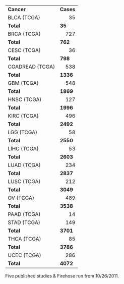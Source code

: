 <table width=150>
<tr>
<td><b>Cancer</b></th>
<td align=right><b>Cases</b></th>
</tr>

<tr>
<td class="Tips1" title="Bladder Urothelial Carcinoma">BLCA (TCGA)</td>
<td style="text-align: right;">35</td>
</tr>
<tr>
<td><b>Total</b></td>
<td><b>35</b></td>
</tr>
<tr>
<td class="Tips1" title="Breast Invasive Carcinoma">BRCA (TCGA)</td>
<td style="text-align: right;">727</td>
</tr>
<tr>
<td><b>Total</b></td>
<td><b>762</b></td>
</tr>
<tr>
<td class="Tips1" title="Cervical Squamous Cell Carcinoma">CESC (TCGA)</td>
<td style="text-align: right;">36</td>
</tr>
<tr>
<td><b>Total</b></td>
<td><b>798</b></td>
</tr>
<tr>
<td class="Tips1" title="Colon and Rectum Adenocarcinoma">COADREAD (TCGA)</td>
<td style="text-align: right;">538</td>
</tr>
<tr>
<td><b>Total</b></td>
<td><b>1336</b></td>
</tr>
<tr>
<td class="Tips1" title="Glioblastoma Multiforme">GBM (TCGA)</td>
<td style="text-align: right;">548</td>
</tr>
<tr>
<td><b>Total</b></td>
<td><b>1869</b></td>
</tr>
<tr>
<td class="Tips1" title="Head and Neck Squamous Cell Carcinoma">HNSC (TCGA)</td>
<td style="text-align: right;">127</td>
</tr>
<tr>
<td><b>Total</b></td>
<td><b>1996</b></td>
</tr>
<tr>
<td class="Tips1" title="Kidney Renal Clear Cell Carcinoma">KIRC (TCGA)</td>
<td style="text-align: right;">496</td>
</tr>
<tr>
<td><b>Total</b></td>
<td><b>2492</b></td>
</tr>
<tr>
<td class="Tips1" title="Brain Lower Grade Glioma">LGG (TCGA)</td>
<td style="text-align: right;">58</td>
</tr>
<tr>
<td><b>Total</b></td>
<td><b>2550</b></td>
</tr>
<tr>
<td class="Tips1" title="Liver Hepatocellular Carcinoma">LIHC (TCGA)</td>
<td style="text-align: right;">53</td>
</tr>
<tr>
<td><b>Total</b></td>
<td><b>2603</b></td>
</tr>
<tr>
<td class="Tips1" title="Lung Adenocarcinoma">LUAD (TCGA)</td>
<td style="text-align: right;">234</td>
</tr>
<tr>
<td><b>Total</b></td>
<td><b>2837</b></td>
</tr>
<tr>
<td class="Tips1" title="Lung Squamous Cell Carcinoma">LUSC (TCGA)</td>
<td style="text-align: right;">212</td>
</tr>
<tr>
<td><b>Total</b></td>
<td><b>3049</b></td>
</tr>
<tr>
<td class="Tips1" title="Ovarian Serous Cystadenocarcinoma">OV (TCGA)</td>
<td style="text-align: right;">489</td>
</tr>
<tr>
<td><b>Total</b></td>
<td><b>3538</b></td>
</tr>
<tr>
<td class="Tips1" title="Pancreatic Adenocarcinoma">PAAD (TCGA)</td>
<td style="text-align: right;">14</td>
</tr>
<tr>
<td class="Tips1" title="Stomach Adenocarcinoma">STAD (TCGA)</td>
<td style="text-align: right;">149</td>
</tr>
<tr>
<td><b>Total</b></td>
<td><b>3701</b></td>
</tr>
<tr>
<td class="Tips1" title="Thyroid Carcinoma">THCA (TCGA)</td>
<td style="text-align: right;">85</td>
</tr>
<tr>
<td><b>Total</b></td>
<td><b>3786</b></td>
</tr>
<tr>
<td class="Tips1" title="Uterine Corpus Endometrioid Carcinoma">UCEC (TCGA)</td>
<td style="text-align: right;">286</td>
</tr>
<tr>
<td><b>Total</b></td>
<td><b>4072</b></td>
</tr>
</table>
Five published studies & Firehose run from 10/26/2011.</p>
